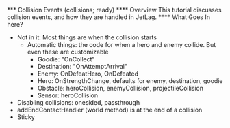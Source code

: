 *** Collision Events (collisions; ready)
**** Overview
This tutorial discusses collision events, and how they are handled in JetLag.
**** What Goes In here?
- Not in it: Most things are when the collision starts
  - Automatic things: the code for when a hero and enemy collide.  But even
    these are customizable
    - Goodie: "OnCollect"
    - Destination: "OnAttemptArrival"
    - Enemy: OnDefeatHero, OnDefeated
    - Hero: OnStrengthChange, defaults for enemy, destination, goodie
    - Obstacle: heroCollision, enemyCollision, projectileCollision
    - Sensor: heroCollision
- Disabling collisions: onesided, passthrough
- addEndContactHandler (world method) is at the end of a collision
- Sticky

